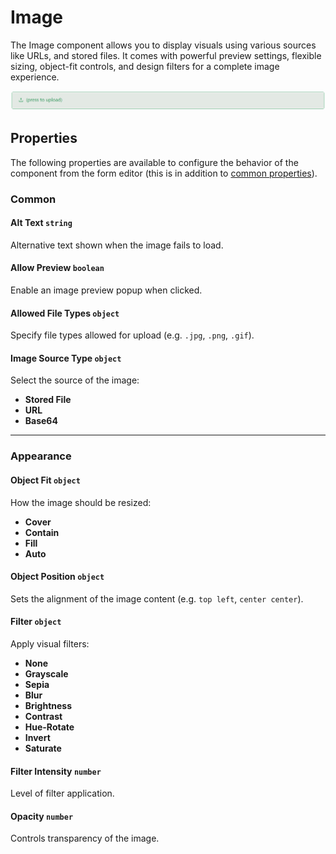 # Image

The Image component allows you to display visuals using various sources like URLs, and stored files. It comes with powerful preview settings, flexible sizing, object-fit controls, and design filters for a complete image experience.

![Image](../Advanced/images/image1.png)

## Properties

The following properties are available to configure the behavior of the component from the form editor (this is in addition to [common properties](/docs/front-end-basics/form-components/common-component-properties)).

### Common

#### **Alt Text** `string`
Alternative text shown when the image fails to load.

#### **Allow Preview** `boolean`
Enable an image preview popup when clicked.

#### **Allowed File Types** `object`
Specify file types allowed for upload (e.g. `.jpg`, `.png`, `.gif`).

#### **Image Source Type** `object`
Select the source of the image:
- **Stored File**
- **URL**
- **Base64**

___


### Appearance

#### **Object Fit** `object`
How the image should be resized:
- **Cover**
- **Contain**
- **Fill**
- **Auto**

#### **Object Position** `object`
Sets the alignment of the image content (e.g. `top left`, `center center`).

#### **Filter** `object`
Apply visual filters:
- **None**
- **Grayscale**
- **Sepia**
- **Blur**
- **Brightness**
- **Contrast**
- **Hue-Rotate**
- **Invert**
- **Saturate**

#### **Filter Intensity** `number`
Level of filter application.

#### **Opacity** `number`
Controls transparency of the image.

